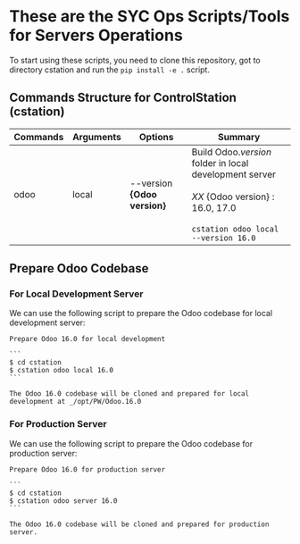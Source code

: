 # These are the SYC Ops Scripts/Tools for Servers Operations

To start using these scripts, you need to clone this repository, got to directory cstation and run the `pip install -e .` script.


[//]: # (addons)

Commands Structure for ControlStation (cstation)
----------------
| Commands | Arguments | Options | Summary |
| -------- | --------- | --------| --------|
| odoo     |  local |  --version __{Odoo version}__ | Build Odoo._version_ folder in local development server <br><br> _XX_ {Odoo version} : 16.0, 17.0  <br><br>  ```cstation odoo local --version 16.0 ``` |



[//]: # (end addons)


## Prepare Odoo Codebase

### For Local Development Server

We can use the following script to prepare the Odoo codebase for local development server:

    Prepare Odoo 16.0 for local development

    ```
    $ cd cstation
    $ cstation odoo local 16.0
    ```

    The Odoo 16.0 codebase will be cloned and prepared for local development at _/opt/PW/Odoo.16.0
    

### For Production Server

We can use the following script to prepare the Odoo codebase for production server:

    Prepare Odoo 16.0 for production server

    ```
    $ cd cstation
    $ cstation odoo server 16.0
    ```

    The Odoo 16.0 codebase will be cloned and prepared for production server.
